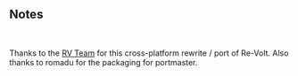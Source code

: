 ## Notes
<br/>

Thanks to the [RV Team](https://rvgl.re-volt.io/) for this cross-platform rewrite / port of Re-Volt.  Also thanks to romadu for the packaging for portmaster.
<br/>

